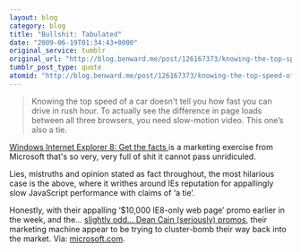 ```yaml
---
layout: blog
category: blog
title: "Bullshit: Tabulated"
date: "2009-06-19T01:34:43+0000"
original_service: tumblr
original_url: "http://blog.benward.me/post/126167373/knowing-the-top-speed-of-a-car-doesnt-tell-you"
tumblr_post_type: quote
atomid: "http://blog.benward.me/post/126167373/knowing-the-top-speed-of-a-car-doesnt-tell-you"
---
```

> Knowing the top speed of a car doesn't tell you how fast you can drive in rush hour. To actually see the difference in page loads between all three browsers, you need slow-motion video. This one’s also a tie.

<a href="http://www.microsoft.com/windows/internet-explorer/get-the-facts/browser-comparison.aspx">Windows Internet Explorer 8: Get the facts
</a> is a marketing exercise from Microsoft that's so very, very full of shit it cannot pass unridiculed.

Lies, mistruths and opinion stated as fact throughout, the most hilarious case is the above, where it writhes around IEs reputation for appallingly slow JavaScript performance with claims of ‘a tie’.

Honestly, with their appalling ‘$10,000 IE8-only web page’ promo earlier in the week, and the… [slightly odd… Dean Cain (seriously) promos](http://www.youtube.com/watch?v=QjUzzxAKs20), their marketing machine appear to be trying to cluster-bomb their way back into the market.
Via: [microsoft.com](http://www.microsoft.com/windows/internet-explorer/get-the-facts/browser-comparison.aspx).